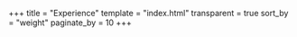 +++
title = "Experience"
template = "index.html"
transparent = true
sort_by = "weight"
paginate_by = 10
+++

